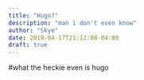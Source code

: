 ```yaml
---
title: "Hugo?"
description: "man i don't even know"
author: "Skye"
date: 2019-04-17T21:12:08-04:00
draft: true
---
```


#what the heckie even is hugo